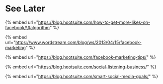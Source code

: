 # See Later

{% embed url="https://blog.hootsuite.com/how-to-get-more-likes-on-facebook/\#algorithm" %}

{% embed url="https://www.wordstream.com/blog/ws/2013/04/15/facebook-marketing" %}

{% embed url="https://blog.hootsuite.com/facebook-marketing-tips/" %}

{% embed url="https://blog.hootsuite.com/social-listening-business/" %}

{% embed url="https://blog.hootsuite.com/smart-social-media-goals/" %}



